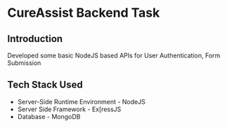# CureAssist Backend Task

## Introduction
Developed some basic NodeJS based APIs for User Authentication, Form Submission

## Tech Stack Used
- Server-Side Runtime Environment - NodeJS
- Server Side Framework - Ex[ressJS
- Database - MongoDB
 
